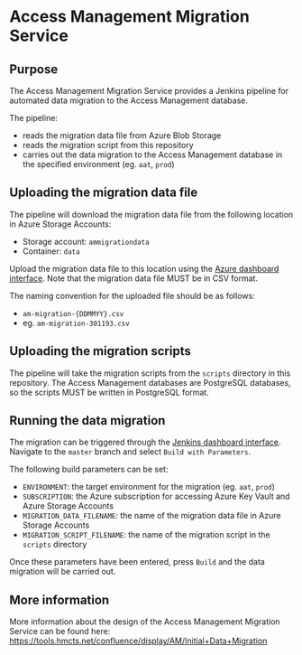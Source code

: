 # Access Management Migration Service

## Purpose

The Access Management Migration Service provides a Jenkins pipeline for automated data migration to the Access Management database.

The pipeline:
 - reads the migration data file from Azure Blob Storage
 - reads the migration script from this repository
 - carries out the data migration to the Access Management database in the specified environment (eg. `aat`, `prod`)

## Uploading the migration data file

The pipeline will download the migration data file from the following location in Azure Storage Accounts:
 - Storage account: `ammigrationdata`
 - Container: `data`

Upload the migration data file to this location using the [Azure dashboard interface](https://portal.azure.com/#blade/HubsExtension/BrowseResourceBlade/resourceType/Microsoft.Storage%2FStorageAccounts). Note that the migration data file MUST be in CSV format.

The naming convention for the uploaded file should be as follows:
 - `am-migration-{DDMMYY}.csv`
 - eg. `am-migration-301193.csv`

## Uploading the migration scripts

The pipeline will take the migration scripts from the `scripts` directory in this repository. The Access Management databases are PostgreSQL databases, so the scripts MUST be written in PostgreSQL format.

## Running the data migration

The migration can be triggered through the [Jenkins dashboard interface](https://build.platform.hmcts.net/job/HMCTS_AM/job/am-data-migration/). Navigate to the `master` branch and select `Build with Parameters`.

The following build parameters can be set:
 - `ENVIRONMENT`: the target environment for the migration (eg. `aat`, `prod`)
 - `SUBSCRIPTION`: the Azure subscription for accessing Azure Key Vault and Azure Storage Accounts
 - `MIGRATION_DATA_FILENAME`: the name of the migration data file in Azure Storage Accounts
 - `MIGRATION_SCRIPT_FILENAME`: the name of the migration script in the `scripts` directory

Once these parameters have been entered, press `Build` and the data migration will be carried out.

## More information

More information about the design of the Access Management Migration Service can be found here: https://tools.hmcts.net/confluence/display/AM/Initial+Data+Migration
